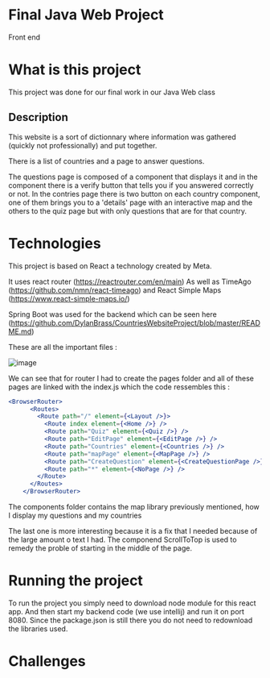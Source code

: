 # Final Java Web Project
Front end


# What is this project
This project was done for our final work in our Java Web class

## Description

This website is a sort of dictionnary where information was gathered (quickly not professionally) and put together. 

There is a list of countries and a page to answer questions. 

The questions page is composed of a component that displays it and in the component there is a verify button that tells you if you answered correctly or not. In the contries page there is two button on each country component, one of them brings you to a 'details' page with an interactive map and the others to the quiz page but with only questions that are for that country.

# Technologies 
This project is based on React a technology created by Meta. 

It uses react router (https://reactrouter.com/en/main)
As well as TimeAgo (https://github.com/nmn/react-timeago) and React Simple Maps (https://www.react-simple-maps.io/) 

Spring Boot was used for the backend which can be seen here (https://github.com/DylanBrass/CountriesWebsiteProject/blob/master/README.md)

These are all the important files : 

![image](https://user-images.githubusercontent.com/71225455/209422515-f22ed540-4226-4599-a39d-30cd794f9f36.png)

We can see that for router I had to create the pages folder and all of these pages are linked with the index.js which the code ressembles this :
```jsx   
<BrowserRouter>
      <Routes>
        <Route path="/" element={<Layout />}>
          <Route index element={<Home />} />
          <Route path="Quiz" element={<Quiz />} />
          <Route path="EditPage" element={<EditPage />} />
          <Route path="Countries" element={<Countries />} />
          <Route path="mapPage" element={<MapPage />} />
          <Route path="CreateQuestion" element={<CreateQuestionPage />} />
          <Route path="*" element={<NoPage />} />
        </Route>
      </Routes>
    </BrowserRouter>
   ```
   
The components folder contains the map library previously mentioned, how I display my questions and my countries


The last one is more interesting because it is a fix that I needed because of the large amount o text I had. 
The componend ScrollToTop is used to remedy the proble of starting in the middle of the page.

# Running the project

To run the project you simply need to download node module for this react app. And then start my backend code (we use intellij) and run it on port 8080.
Since the package.json is still there you do not need to redownload the libraries used.


# Challenges 

